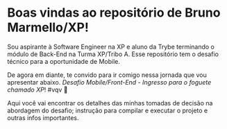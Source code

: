 # Boas vindas ao repositório de Bruno Marmello/XP!

Sou aspirante à Software Engineer na XP e aluno da Trybe terminando o módulo de Back-End na Turma XP/Tribo A.
Esse repositório tem o desafio técnico para a oportunidade de Mobile.

De agora em diante, te convido para ir comigo nessa jornada que vou apresentar abaixo.  _Desafio Mobile/Front-End - Ingresso para o foguete chamado XP_! #vqv 🚀

Aqui você vai encontrar os detalhes das minhas tomadas de decisão na abordagem do desafio; instrução para compilar e executar o projeto e outras infos importantes.

